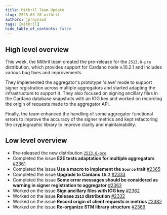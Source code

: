 ```yaml
---
title: Mithril Team Update
slug: 2025-03-26-mithril
authors: jpraynaud
tags: [mithril]
hide_table_of_contents: false
---
```


## High level overview

This week, the Mithril team created the pre-release for the `2513.0-pre` distribution, which provides support for Cardano node v.10.2.1 and includes various bug fixes and improvements.

They implemented the aggregator's prototype 'slave' mode to support signer registration across multiple aggregators and started adapting the infrastructure to support it. They also focused on signing ancillary files in the Cardano database snapshots with an IOG key and worked on recording the origin of requests made to the aggregator API.

Finally, the team enhanced the handling of some aggregator functional errors to improve the accuracy of the signer metrics and kept refactoring the cryptographic library to improve clarity and maintainability.

## Low level overview

- Pre-released the new distribution [`2513.0-pre`](https://github.com/input-output-hk/mithril/releases/tag/2513.0-pre)
- Completed the issue **E2E tests adaptation for multiple aggregators** [#2361](https://github.com/input-output-hk/mithril/issues/2361)
- Completed the issue **Use a macro to implement the `Source` trait** [#2365](https://github.com/input-output-hk/mithril/issues/2365)
- Completed the issue **Upgrade to Cardano `10.2`** [#2333](https://github.com/input-output-hk/mithril/issues/2333)
- Completed the issue **Some error messages should be considered as warning in signer registration to aggregator** [#2363](https://github.com/input-output-hk/mithril/issues/2363)
- Worked on the issue **Sign ancillary files with IOG key** [#2362](https://github.com/input-output-hk/mithril/issues/2362)
- Worked on the issue **Release `2513` distribution** [#2332](https://github.com/input-output-hk/mithril/issues/2332)
- Worked on the issue **Record origin of client requests in metrics** [#2382](https://github.com/input-output-hk/mithril/issues/2382)
- Worked on the issue **Re-organize STM library structure** [#2369](https://github.com/input-output-hk/mithril/issues/2369)
